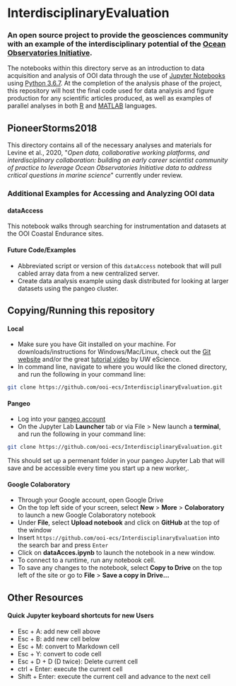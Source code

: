 # InterdisciplinaryEvaluation
### An open source project to provide the geosciences community with an example of the interdisciplinary potential of the [Ocean Observatories Initiative](https://oceanobservatories.org/).

The notebooks within this directory serve as an introduction to data acquisition and analysis of OOI data through the use of [Jupyter Notebooks](https://jupyter.org/) using [Python 3.6.7](https://www.mathworks.com/products/matlab.html). At the completion of the analysis phase of the project, this repository will host the final code used for data analysis and figure production for any scientific articles produced, as well as examples of parallel analyses in both [R](https://www.r-project.org/) and [MATLAB](https://www.mathworks.com/products/matlab.html) languages.

## PioneerStorms2018
This directory contains all of the necessary analyses and materials for Levine et al., 2020, "*Open data, collaborative working platforms, and interdisciplinary collaboration: building an early career scientist community of practice to leverage Ocean Observatories Initiative data to address critical questions in marine science*" currently under review.

### Additional Examples for Accessing and Analyzing OOI data

#### dataAccess
This notebook walks through searching for instrumentation and datasets at the OOI Coastal Endurance sites.

#### Future Code/Examples
- Abbreviated script or version of this `dataAccess` notebook that will pull cabled array data from a new centralized server.
- Create data analysis example using dask distributed for looking at larger datasets using the pangeo cluster.

## Copying/Running this repository
#### Local
- Make sure you have Git installed on your machine.  For downloads/instructions for Windows/Mac/Linux, check out the [Git website](https://git-scm.com/) and/or the great [tutorial video](https://www.youtube.com/watch?v=wyiiTHVEF8k&feature=youtu.be) by UW eScience.
- In command line, navigate to where you would like the cloned directory, and run the following in your command line:
```bash
git clone https://github.com/ooi-ecs/InterdisciplinaryEvaluation.git
```

#### Pangeo
- Log into your [pangeo account](https://nasa.pangeo.io/hub/login)
- On the Jupyter Lab **Launcher** tab or via File > New launch a **terminal**, and run the following in your command line:
```bash
git clone https://github.com/ooi-ecs/InterdisciplinaryEvaluation.git
```
This should set up a permenant folder in your pangeo Jupyter Lab that will save and be accessible every time you start up a new worker,.

#### Google Colaboratory
- Through your Google account, open Google Drive
- On the top left side of your screen, select **New** > **More** > **Colaboratory** to launch a new Google Colaboratory notebook
- Under **File**, select **Upload notebook** and click on **GitHub** at the top of the window
- Insert `https://github.com/ooi-ecs/InterdisciplinaryEvaluation` into the search bar and press `Enter`
- Click on **dataAcces.ipynb** to launch the notebook in a new window.  
- To connect to a runtime, run any notebook cell.
- To save any changes to the notebook, select **Copy to Drive** on the top left of the site or go to **File** > **Save a copy in Drive...**

## Other Resources
#### Quick Jupyter keyboard shortcuts for new Users
- Esc + A: add new cell above
- Esc + B: add new cell below
- Esc + M: convert to Markdown cell
- Esc + Y: convert to code cell
- Esc + D + D (D twice): Delete current cell
- ctrl + Enter: execute the current cell
- Shift + Enter: execute the current cell and advance to the next cell
